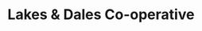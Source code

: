 ---
title: "Lakes & Dales Co-operative"
url: /keswick/lakes-und-dales-co-operative/
shop: Supermarkt
---